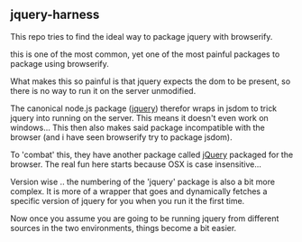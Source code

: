 jquery-harness
--------------

This repo tries to find the ideal way to package jquery with browserify.

this is one of the most common, yet one of the most painful packages to
package using browserify.

What makes this so painful is that jquery expects the dom to be present,
so there is no way to run it on the server unmodified.

The canonical node.js package ([jquery](https://npmjs.org/package/jquery)) therefor
wraps in jsdom to trick jquery into running on the server. This means it doesn't
even work on windows... This then also makes said package incompatible with the browser (and i have seen
browserify try to package jsdom).

To 'combat' this, they have another package called [jQuery](https://npmjs.org/package/jQuery)
packaged for the browser. The real fun here starts because OSX is case insensitive...

Version wise .. the numbering of the 'jquery' package is also a bit more complex.
It is more of a wrapper that goes and dynamically fetches a specific version
of jquery for you when you run it the first time.

Now once you assume you are going to be running jquery from different sources in the
two environments, things become a bit easier.


